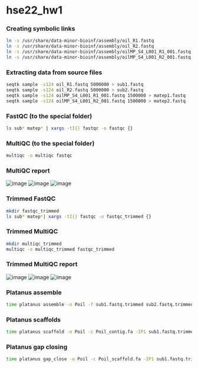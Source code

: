 # hse22_hw1

### Creating symbolic links

```bash
ln -s /usr/share/data-minor-bioinf/assembly/oil_R1.fastq
ln -s /usr/share/data-minor-bioinf/assembly/oil_R2.fastq
ln -s /usr/share/data-minor-bioinf/assembly/oilMP_S4_L001_R1_001.fastq
ln -s /usr/share/data-minor-bioinf/assembly/oilMP_S4_L001_R2_001.fastq
```

### Extracting data from source files

```bash
seqtk sample -s124 oil_R1.fastq 5000000 > sub1.fastq
seqtk sample -s124 oil_R2.fastq 5000000 > sub2.fastq
seqtk sample -s124 oilMP_S4_L001_R1_001.fastq 1500000 > matep1.fastq
seqtk sample -s124 oilMP_S4_L001_R2_001.fastq 1500000 > matep2.fastq
```

### FastQC (to the special folder)
```bash
ls sub* matep* | xargs -tI{} fastqc -o fastqc {}
```

### MultiQC (to the special folder)
```bash
multiqc -o multiqc fastqc
```

### MultiQC report
![image](https://user-images.githubusercontent.com/71763293/193472430-704bd9ac-a932-4819-b388-8dd5cd0fb620.png)
![image](https://user-images.githubusercontent.com/71763293/193472515-662bfe96-7643-4870-85f6-dc14ae100ecc.png)
![image](https://user-images.githubusercontent.com/71763293/193472527-39b09e54-fd99-43a4-9a3a-3be99f6077d7.png)

### Trimmed FastQC
```bash
mkdir fastqc_trimmed
ls sub* matep*| xargs -tI{} fastqc -o fastqc_trimmed {}
```

### Trimmed MultiQC
```bash
mkdir multiqc_trimmed
multiqc -o multiqc_trimmed fastqc_trimmed
```

### Trimmed MultiQC report
![image](https://user-images.githubusercontent.com/71763293/193473296-bc451ef7-c9a8-47c4-9fce-45c26f0509cc.png)
![image](https://user-images.githubusercontent.com/71763293/193473306-8775a984-578f-4ef3-a642-3244112e6c6d.png)
![image](https://user-images.githubusercontent.com/71763293/193473314-708ccdd2-9d86-424b-97fd-7e52333bf9e0.png)

### Platanus assemble
```bash
time platanus assemble -o Poil -f sub1.fastq.trimmed sub2.fastq.trimmed 2> assemble.log
```

### Platanus scaffolds
```bash
time platanus scaffold -o Poil -c Poil_contig.fa -IP1 sub1.fastq.trimmed sub2.fastq.trimmed -OP2 matep1.fastq.int_trimmed matep2.fastq.int_trimmed 2> scaffold.log
```

### Platanus gap closing
```bash
time platanus gap_close -o Poil -c Poil_scaffold.fa -IP1 sub1.fastq.trimmed sub2.fastq.trimmed -OP2 matep1.fastq.int_trimmed matep2.fastq.int_trimmed 2> gapclose.log
```
